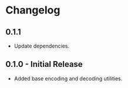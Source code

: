 # Changelog

## 0.1.1 
- Update dependencies.

## 0.1.0 - Initial Release
- Added base encoding and decoding utilities.
